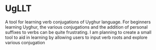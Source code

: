 # UgLLT
A tool for learning verb conjugations of Uyghur language.
For beginners learning Uyghur, the various conjugations and the addition of personal suffixes to verbs can be quite frustrating. I am planning to create a small tool to aid in learning by allowing users to input verb roots and explore various conjugation
